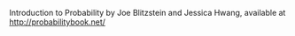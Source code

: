 Introduction to Probability by Joe Blitzstein and Jessica Hwang, available at http://probabilitybook.net/
